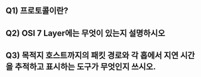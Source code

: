 ## Q1) 프로토콜이란?

## Q2) OSI 7 Layer에는 무엇이 있는지 설명하시오

## Q3) 목적지 호스트까지의 패킷 경로와 각 홉에서 지연 시간을 추적하고 표시하는 도구가 무엇인지 쓰시오.
